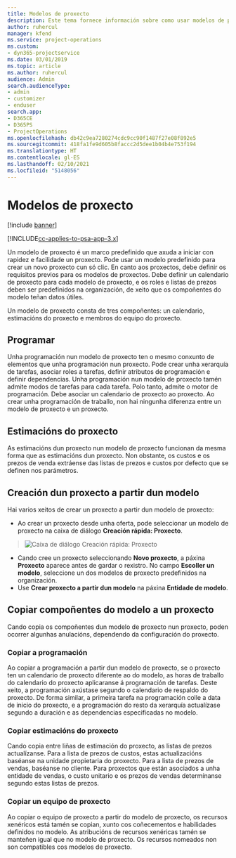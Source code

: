```yaml
---
title: Modelos de proxecto
description: Este tema fornece información sobre como usar modelos de proxecto para a configuración rápida do proxecto.
author: ruhercul
manager: kfend
ms.service: project-operations
ms.custom:
- dyn365-projectservice
ms.date: 03/01/2019
ms.topic: article
ms.author: ruhercul
audience: Admin
search.audienceType:
- admin
- customizer
- enduser
search.app:
- D365CE
- D365PS
- ProjectOperations
ms.openlocfilehash: db42c9ea7280274cdc9cc90f1487f27e08f892e5
ms.sourcegitcommit: 418fa1fe9d605b8faccc2d5dee1b04b4e753f194
ms.translationtype: HT
ms.contentlocale: gl-ES
ms.lasthandoff: 02/10/2021
ms.locfileid: "5148056"
---
```

# <a name="project-templates"></a>Modelos de proxecto 

[!include [banner](../includes/psa-now-project-operations.md)]

[!INCLUDE[cc-applies-to-psa-app-3.x](../includes/cc-applies-to-psa-app-3x.md)]

Un modelo de proxecto é un marco predefinido que axuda a iniciar con rapidez e facilidade un proxecto. Pode usar un modelo predefinido para crear un novo proxecto cun só clic. En canto aos proxectos, debe definir os requisitos previos para os modelos de proxectos. Debe definir un calendario de proxecto para cada modelo de proxecto, e os roles e listas de prezos deben ser predefinidos na organización, de xeito que os compoñentes do modelo teñan datos útiles.

Un modelo de proxecto consta de tres compoñentes: un calendario, estimacións do proxecto e membros do equipo do proxecto.

## <a name="schedule"></a>Programar

Unha programación nun modelo de proxecto ten o mesmo conxunto de elementos que unha programación nun proxecto. Pode crear unha xerarquía de tarefas, asociar roles a tarefas, definir atributos de programación e definir dependencias. Unha programación nun modelo de proxecto tamén admite modos de tarefas para cada tarefa. Polo tanto, admite o motor de programación. Debe asociar un calendario de proxecto ao proxecto. Ao crear unha programación de traballo, non hai ningunha diferenza entre un modelo de proxecto e un proxecto.

## <a name="project-estimates"></a>Estimacións do proxecto

As estimacións dun proxecto nun modelo de proxecto funcionan da mesma forma que as estimacións dun proxecto. Non obstante, os custos e os prezos de venda extráense das listas de prezos e custos por defecto que se definen nos parámetros.

## <a name="creating-a-project-from-a-template"></a>Creación dun proxecto a partir dun modelo
 
Hai varios xeitos de crear un proxecto a partir dun modelo de proxecto:

- Ao crear un proxecto desde unha oferta, pode seleccionar un modelo de proxecto na caixa de diálogo **Creación rápida: Proxecto**.

> ![Caixa de diálogo Creación rápida: Proxecto](media/project-11.png)

- Cando cree un proxecto seleccionando **Novo proxecto**, a páxina **Proxecto** aparece antes de gardar o rexistro. No campo **Escoller un modelo**, seleccione un dos modelos de proxecto predefinidos na organización.
- Use **Crear proxecto a partir dun modelo** na páxina **Entidade de modelo**.

## <a name="copying-components-of-template-to-project"></a>Copiar compoñentes do modelo a un proxecto

Cando copia os compoñentes dun modelo de proxecto nun proxecto, poden ocorrer algunhas anulacións, dependendo da configuración do proxecto.

### <a name="copying-the-schedule"></a>Copiar a programación

Ao copiar a programación a partir dun modelo de proxecto, se o proxecto ten un calendario de proxecto diferente ao do modelo, as horas de traballo do calendario do proxecto aplicaranse á programación de tarefas. Deste xeito, a programación axústase segundo o calendario de respaldo do proxecto. De forma similar, a primeira tarefa na programación colle a data de inicio do proxecto, e a programación do resto da xerarquía actualízase segundo a duración e as dependencias especificadas no modelo. 

### <a name="copying-project-estimates"></a>Copiar estimacións do proxecto 

Cando copia entre liñas de estimación do proxecto, as listas de prezos actualízanse. Para a lista de prezos de custos, estas actualizacións baséanse na unidade propietaria do proxecto. Para a lista de prezos de vendas, baséanse no cliente. Para proxectos que están asociados a unha entidade de vendas, o custo unitario e os prezos de vendas determínanse segundo estas listas de prezos.

### <a name="copying-a-project-team"></a>Copiar un equipo de proxecto

Ao copiar o equipo de proxecto a partir do modelo de proxecto, os recursos xenéricos está tamén se copian, xunto cos coñecementos e habilidades definidos no modelo. As atribucións de recursos xenéricas tamén se manteñen igual que no modelo de proxecto. Os recursos nomeados non son compatibles cos modelos de proxecto.
